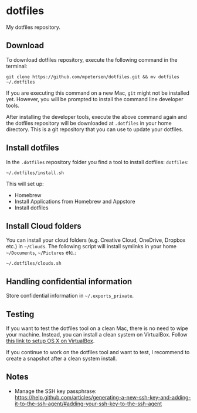dotfiles
========

My dotfiles repository.

Download
--------

To download dotfiles repository, execute the following command in the terminal:

```
git clone https://github.com/mpetersen/dotfiles.git && mv dotfiles ~/.dotfiles
```

If you are executing this command on a new Mac, `git` might not be installed yet. However, you will be prompted to install the command line developer tools.

After installing the developer tools, execute the above command again and the dotfiles repository will be downloaded at `.dotfiles` in your home directory. This is a git repository that you can use to update your dotfiles.

Install dotfiles
----------------

In the `.dotfiles` repository folder you find a tool to install dotfiles: `dotfiles`:

```
~/.dotfiles/install.sh
```

This will set up:
- Homebrew
- Install Applications from Homebrew and Appstore
- Install dotfiles

Install Cloud folders
---------------------

You can install your cloud folders (e.g. Creative Cloud, OneDrive, Dropbox etc.) in `~/Clouds`. The following script will install symlinks in your home `~/Documents`, `~/Pictures` etc.:

```
~/.dotfiles/clouds.sh
```

Handling confidential information
---------------------------------

Store confidential information in `~/.exports_private`.

Testing
-------

If you want to test the dotfiles tool on a clean Mac, there is no need to wipe your machine. Instead, you can install a clean system on VirtualBox. Follow [this link to setup OS X on VirtualBox](https://ntk.me/2012/09/07/os-x-on-os-x/).

If you continue to work on the dotfiles tool and want to test, I recommend to create a snapshot after a clean system install.

Notes
-----

- Manage the SSH key passphrase: https://help.github.com/articles/generating-a-new-ssh-key-and-adding-it-to-the-ssh-agent/#adding-your-ssh-key-to-the-ssh-agent

